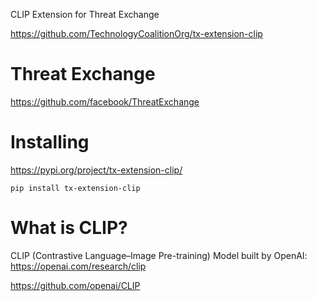 CLIP Extension for Threat Exchange

https://github.com/TechnologyCoalitionOrg/tx-extension-clip

# Threat Exchange

https://github.com/facebook/ThreatExchange

# Installing

https://pypi.org/project/tx-extension-clip/

```
pip install tx-extension-clip
```

# What is CLIP?
CLIP (Contrastive Language–Image Pre-training)
Model built by OpenAI: https://openai.com/research/clip

https://github.com/openai/CLIP
